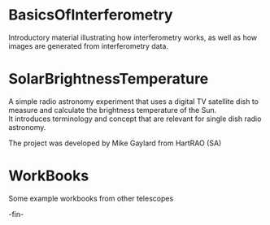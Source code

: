 # BasicsOfInterferometry
Introductory material illustrating how interferometry works, as well as how images are generated from interferometry data.

# SolarBrightnessTemperature
A simple radio astronomy experiment that uses a digital TV satellite dish to measure and calculate the brightness temperature of the Sun.    
It introduces terminology and concept that are relevant for single dish radio astronomy.

The project was developed by Mike Gaylard from HartRAO (SA)


# WorkBooks
Some example workbooks from other telescopes

-fin-
